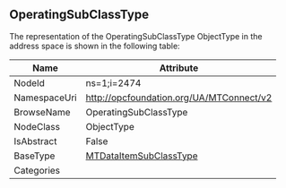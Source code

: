 <!-- objecttype -->
## OperatingSubClassType
  
<!-- end of text -->
The representation of the OperatingSubClassType ObjectType in the address space is shown in the following table:  

|Name|Attribute|
|---|---|
|NodeId|ns=1;i=2474|
|NamespaceUri|http://opcfoundation.org/UA/MTConnect/v2|
|BrowseName|OperatingSubClassType|
|NodeClass|ObjectType|
|IsAbstract|False|
|BaseType|[MTDataItemSubClassType](../../ObjectTypes/MTDataItemSubClassType/readme.md)|
|Categories||

